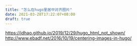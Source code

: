 ```yaml
---
title: "怎么在hugo里居中对齐图片"
date: 2021-03-28T17:22:07+08:00
draft: true
---
```


https://jdhao.github.io/2019/12/29/hugo_html_not_shown/
http://www.ebadf.net/2016/10/19/centering-images-in-hugo/

